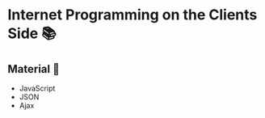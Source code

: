 # Internet Programming on the Clients Side :books:

## Material :file_folder:

- JavaScript
- JSON
- Ajax